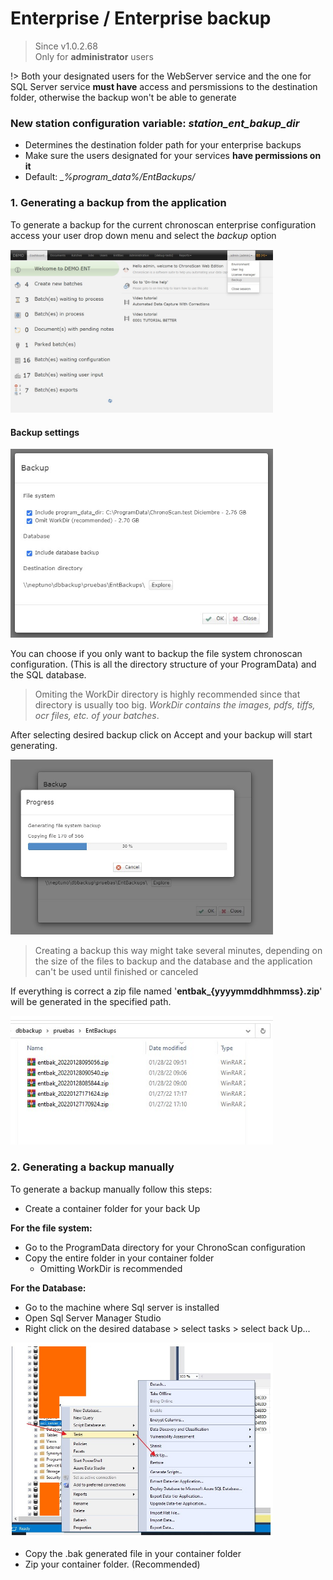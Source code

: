 
# Enterprise / Enterprise backup


> Since v1.0.2.68 <br/>Only for **administrator** users

!> Both your designated users for the WebServer service and the one for SQL Server service **must have** access and persmissions to the destination folder, otherwise the backup won't be able to generate

### New station configuration variable: <i>station_ent_bakup_dir</i>

* Determines the destination folder path for your enterprise backups
* Make sure the users designated for your services **have permissions on it**
* Default: <i>_%program_data%/EntBackups/</i>

### 1. Generating a backup from the application

To generate a backup for the current chronoscan enterprise configuration access your user drop down menu and select the _backup_ option

<img src="./_images_/ent-backup/menu.jpg" width="420" height="auto">  

#### Backup settings

<img src="./_images_/ent-backup/bak_sett.jpg" width="420" height="auto">  

You can choose if you only want to backup the file system chronoscan configuration. (This is all the directory structure of your ProgramData) and the SQL database.

> Omiting the WorkDir directory is highly recommended since that directory is usually too big. _WorkDir contains the images, pdfs, tiffs, ocr files, etc. of your batches_.

After selecting desired backup click on Accept and your backup will start generating.

<img src="./_images_/ent-backup/bak_prog.jpg" width="420" height="auto">  


> Creating a backup this way might take several minutes, depending on the size of the files to backup and the database and the application can't be used until finished or canceled

If everything is correct a zip file named '**entbak_{yyyymmddhhmmss}.zip**' will be generated in the specified path.

<img src="./_images_/ent-backup/bak_dir.jpg" width="420" height="auto"  class="border bordered">  


### 2. Generating a backup manually

To generate a backup manually follow this steps:

* Create a container folder for your back Up

**For the file system:**

* Go to the ProgramData directory for your ChronoScan configuration
* Copy the entire folder in your container folder
    * Omitting WorkDir is recommended

**For the Database:**

* Go to the machine where Sql server is installed
* Open Sql Server Manager Studio
* Right click on the desired database > select tasks > select back Up...

<img src="./_images_/ent-backup/sql_man_bak.jpg" width="420" height="auto">  

* Copy the .bak generated file in your container folder
* Zip your container folder. (Recommended)







